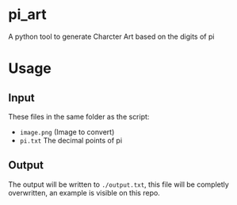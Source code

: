 # pi_art
A python tool to generate Charcter Art based on the digits of pi

# Usage
## Input
These files in the same folder as the script:
- `image.png` (Image to convert)
- `pi.txt` The decimal points of pi

## Output
The output will be written to `./output.txt`, this file will be completly overwritten, an example is visible on this repo.